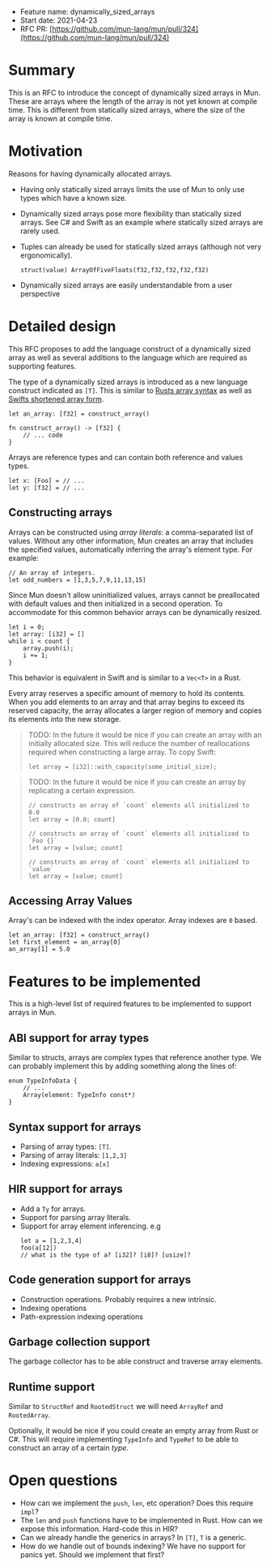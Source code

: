- Feature name: dynamically_sized_arrays
- Start date: 2021-04-23
- RFC PR: [https://github.com/mun-lang/mun/pull/324](https://github.com/mun-lang/mun/pull/324)

# Summary

This is an RFC to introduce the concept of dynamically sized arrays in Mun.
These are arrays where the length of the array is not yet known at compile time.
This is different from statically sized arrays, where the size of the array is known at compile time.

# Motivation

Reasons for having dynamically allocated arrays.

* Having only statically sized arrays limits the use of Mun to only use types which have a known size. 
* Dynamically sized arrays pose more flexibility than statically sized arrays. 
    See C# and Swift as an example where statically sized arrays are rarely used.
* Tuples can already be used for statically sized arrays (although not very ergonomically).

    ```rust,ignore
    struct(value) ArrayOfFiveFloats(f32,f32,f32,f32,f32)
    ```
* Dynamically sized arrays are easily understandable from a user perspective

# Detailed design

This RFC proposes to add the language construct of a dynamically sized array as well as several additions to the language which are required as supporting features.

The type of a dynamically sized arrays is introduced as a new language construct indicated as `[T]`. This is similar to [Rusts array syntax](https://doc.rust-lang.org/std/primitive.array.html) as well as [Swifts shortened array form](https://developer.apple.com/documentation/swift/array).

```rust,ignore
let an_array: [f32] = construct_array()
```

```rust,ignore
fn construct_array() -> [f32] {
    // ... code
}
```

Arrays are reference types and can contain both reference and values types.

```rust,ignore
let x: [Foo] = // ...
let y: [f32] = // ...
```

## Constructing arrays

Arrays can be constructed using *array literals*: a comma-separated list of values. 
Without any other information, Mun creates an array that includes the specified values, automatically inferring the array's element type. For example:

```rust,ignore
// An array of integers.
let odd_numbers = [1,3,5,7,9,11,13,15]
```

Since Mun doesn't allow uninitialized values, arrays cannot be preallocated with default values and then initialized in a second operation.
To accommodate for this common behavior arrays can be dynamically resized.

```rust,ignore
let i = 0;
let array: [i32] = []
while i < count {
    array.push(i);
    i += 1;
}
```

This behavior is equivalent in Swift and is similar to a `Vec<T>` in a Rust.

Every array reserves a specific amount of memory to hold its contents. 
When you add elements to an array and that array begins to exceed its reserved capacity, the array allocates a larger region of memory and copies its elements into the new storage.

> TODO: In the future it would be nice if you can create an array with an initially allocated size.
> This will reduce the number of reallocations required when constructing a large array. 
> To copy Swift:
> 
> ```rust,ignore
> let array = [i32]::with_capacity(some_initial_size);
> ```

> TODO: In the future it would be nice if you can create an array by replicating a certain expression.
> ```rust,ignore
> // constructs an array of `count` elements all initialized to 0.0
> let array = [0.0; count] 
>
> // constructs an array of `count` elements all initialized to `Foo {}`
> let array = [value; count]
>
> // constructs an array of `count` elements all initialized to `value`
> let array = [value; count]
> ```

## Accessing Array Values

Array's can be indexed with the index operator. Array indexes are `0` based. 

```rust,ignore
let an_array: [f32] = construct_array()
let first_element = an_array[0]
an_array[1] = 5.0
```

# Features to be implemented

This is a high-level list of required features to be implemented to support arrays in Mun.

## ABI support for array types
    
Similar to structs, arrays are complex types that reference another type. 
We can probably implement this by adding something along the lines of:

```rust,ignore
enum TypeInfoData {
    // ...
    Array(element: TypeInfo const*)
}
```

## Syntax support for arrays

* Parsing of array types: `[T]`.
* Parsing of array literals: `[1,2,3]`
* Indexing expressions: `a[x]`

## HIR support for arrays

* Add a `Ty` for arrays.
* Support for parsing array literals.
* Support for array element inferencing. e.g
    ```rust,ignore
    let a = [1,2,3,4]
    foo(a[12])
    // what is the type of a? [i32]? [i8]? [usize]?
    ```

## Code generation support for arrays

* Construction operations. Probably requires a new intrinsic.
* Indexing operations
* Path-expression indexing operations

## Garbage collection support

The garbage collector has to be able construct and traverse array elements.

## Runtime support

Similar to `StructRef` and `RootedStruct` we will need `ArrayRef` and `RootedArray`.

Optionally, it would be nice if you could create an empty array from Rust or C#. This will require implementing `TypeInfo` and `TypeRef` to be able to construct an array of a certain *type*.

# Open questions

* How can we implement the `push`, `len`, etc operation? Does this require `impl`?
* The `len` and `push` functions have to be implemented in Rust. How can we expose this information. Hard-code this in HIR?
* Can we already handle the generics in arrays? In `[T]`, `T` is a generic.
* How do we handle out of bounds indexing? We have no support for panics yet. Should we implement that first?



